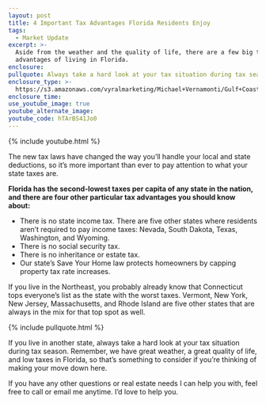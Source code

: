 ```yaml
---
layout: post
title: 4 Important Tax Advantages Florida Residents Enjoy
tags:
  - Market Update
excerpt: >-
  Aside from the weather and the quality of life, there are a few big tax
  advantages of living in Florida.
enclosure:
pullquote: Always take a hard look at your tax situation during tax season.
enclosure_type: >-
  https://s3.amazonaws.com/vyralmarketing/Michael+Vernamonti/Gulf+Coast+Real+Estate+Taxes.mp4
enclosure_time:
use_youtube_image: true
youtube_alternate_image:
youtube_code: hTArBS41Jo0
---
```


{% include youtube.html %}

The new tax laws have changed the way you’ll handle your local and state deductions, so it’s more important than ever to pay attention to what your state taxes are.

**Florida has the second-lowest taxes per capita of any state in the nation, and there are four other particular tax advantages you should know about:**

* There is no state income tax. There are five other states where residents aren’t required to pay income taxes: Nevada, South Dakota, Texas, Washington, and Wyoming.
* There is no social security tax.
* There is no inheritance or estate tax.
* Our state’s Save Your Home law protects homeowners by capping property tax rate increases.

If you live in the Northeast, you probably already know that Connecticut tops everyone’s list as the state with the worst taxes. Vermont, New York, New Jersey, Massachusetts, and Rhode Island are five other states that are always in the mix for that top spot as well.

{% include pullquote.html %}

If you live in another state, always take a hard look at your tax situation during tax season. Remember, we have great weather, a great quality of life, and low taxes in Florida, so that’s something to consider if you’re thinking of making your move down here.

If you have any other questions or real estate needs I can help you with, feel free to call or email me anytime. I’d love to help you.